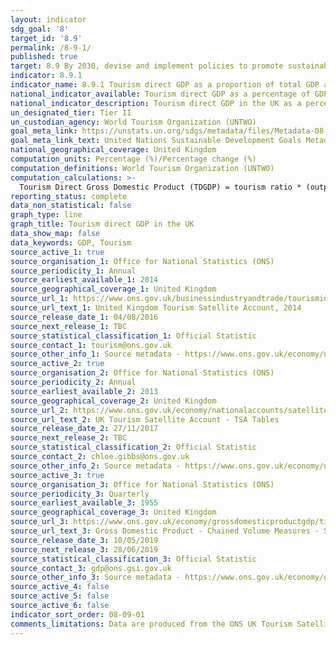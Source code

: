```yaml
---
layout: indicator
sdg_goal: '8'
target_id: '8.9'
permalink: /8-9-1/
published: true
target: 8.9 By 2030, devise and implement policies to promote sustainable tourism that creates jobs and promotes local culture and products
indicator: 8.9.1
indicator_name: 8.9.1 Tourism direct GDP as a proportion of total GDP and in growth rate
national_indicator_available: Tourism direct GDP as a percentage of GDP and in growth rate 
national_indicator_description: Tourism direct GDP in the UK as a percentage of GDP (CVM) and in growth rate 
un_designated_tier: Tier II
un_custodian_agency: World Tourism Organization (UNTWO) 
goal_meta_link: https://unstats.un.org/sdgs/metadata/files/Metadata-08-09-01.pdf
goal_meta_link_text: United Nations Sustainable Development Goals Metadata (PDF 526 KB)
national_geographical_coverage: United Kingdom
computation_units: Percentage (%)/Percentage change (%)
computation_definitions: World Tourism Organization (UNTWO)
computation_calculations: >-
  Tourism Direct Gross Domestic Product (TDGDP) = tourism ratio * (output of domestic producers – internal tourism consumption + taxes less subsidies). TDGDP as % GDP = (TDGDP / GDP CVM [£m]) * 100 OR In growth rate (%) = ((TDGDP in year[x] - TDGDP in year [x-1]) / TDGDP[x-1]) * 100
reporting_status: complete
data_non_statistical: false
graph_type: line
graph_title: Tourism direct GDP in the UK
data_show_map: false
data_keywords: GDP, Tourism
source_active_1: true
source_organisation_1: Office for National Statistics (ONS)
source_periodicity_1: Annual  
source_earliest_available_1: 2014
source_geographical_coverage_1: United Kingdom 
source_url_1: https://www.ons.gov.uk/businessindustryandtrade/tourismindustry/adhocs/005978unitedkingdomtourismsatelliteaccount2014
source_url_text_1: United Kingdom Tourism Satellite Account, 2014
source_release_date_1: 04/08/2016
source_next_release_1: TBC
source_statistical_classification_1: Official Statistic 
source_contact_1: tourism@ons.gov.uk
source_other_info_1: Source metadata - https://www.ons.gov.uk/economy/nationalaccounts/satelliteaccounts/bulletins/uktourismsatelliteaccountuktsa/2013
source_active_2: true
source_organisation_2: Office for National Statistics (ONS)
source_periodicity_2: Annual  
source_earliest_available_2: 2013
source_geographical_coverage_2: United Kingdom 
source_url_2: https://www.ons.gov.uk/economy/nationalaccounts/satelliteaccounts/datasets/uktourismsatelliteaccounttsatables
source_url_text_2: UK Tourism Satellite Account - TSA Tables
source_release_date_2: 27/11/2017
source_next_release_2: TBC
source_statistical_classification_2: Official Statistic 
source_contact_2: chloe.gibbs@ons.gov.uk 
source_other_info_2: Source metadata - https://www.ons.gov.uk/economy/nationalaccounts/satelliteaccounts/bulletins/uktourismsatelliteaccountuktsa/2013
source_active_3: true
source_organisation_3: Office for National Statistics (ONS)
source_periodicity_3: Quarterly  
source_earliest_available_3: 1955
source_geographical_coverage_3: United Kingdom 
source_url_3: https://www.ons.gov.uk/economy/grossdomesticproductgdp/timeseries/abmi/pn2
source_url_text_3: Gross Domestic Product - Chained Volume Measures - Seasonally Adjusted £m
source_release_date_3: 10/05/2019
source_next_release_3: 28/06/2019
source_statistical_classification_3: Official Statistic 
source_contact_3: gdp@ons.gsi.gov.uk
source_other_info_3: Source metadata - https://www.ons.gov.uk/economy/grossdomesticproductgdp/qmis/grossdomesticproductgdpqmi 
source_active_4: false
source_active_5: false
source_active_6: false
indicator_sort_order: 08-09-01
comments_limitations: Data are produced from the ONS UK Tourism Satellite Accounts, and ONS GDP statistics. Data follows the UN specification for this indicator. This indicator has been identified in collaboration with topic experts.
---
```

